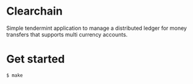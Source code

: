 # Clearchain

Simple tendermint application to manage a distributed
ledger for money transfers that supports multi currency
accounts.

# Get started

```
$ make
````
